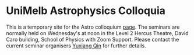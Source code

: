 # UniMelb Astrophysics Colloquia

This is a temporary site for the Astro colloquium [page](https://astro.physics.unimelb.edu.au/colloquium/). The seminars are normally held on Wednesday's at noon in the Level 2 Hercus Theatre, David Caro building, School of Physics with Zoom Support. Please contact the current seminar organisers [Yuxiang Qin](mailto:yuxiang.qin@unimelb.edu.au) for further details. 

